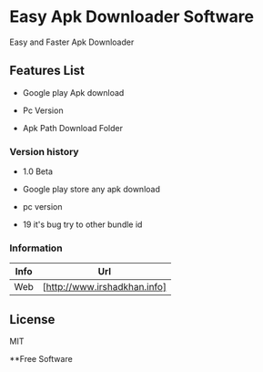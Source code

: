 # Easy Apk Downloader Software
Easy and Faster Apk Downloader 


## Features List

- Google play Apk download

- Pc Version 

- Apk Path Download Folder


### Version history

- 1.0 Beta

* Google play store any apk download 

* pc version

*  19 it's bug try to other bundle id

### Information

| Info | Url |
| ------ | ------ |
| Web | [http://www.irshadkhan.info]|


License
----

MIT


**Free Software


